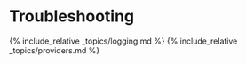 ---
---

# Troubleshooting

{% include_relative _topics/logging.md %}
{% include_relative _topics/providers.md %}
